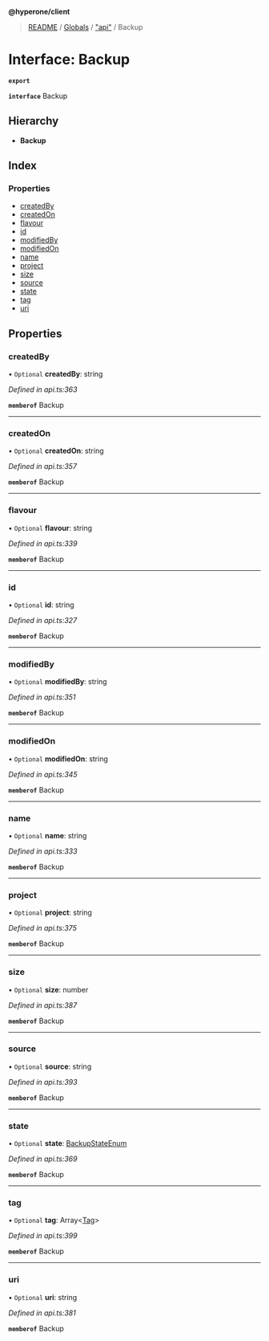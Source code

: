**@hyperone/client**

> [README](../README.md) / [Globals](../globals.md) / ["api"](../modules/_api_.md) / Backup

# Interface: Backup

**`export`** 

**`interface`** Backup

## Hierarchy

* **Backup**

## Index

### Properties

* [createdBy](_api_.backup.md#createdby)
* [createdOn](_api_.backup.md#createdon)
* [flavour](_api_.backup.md#flavour)
* [id](_api_.backup.md#id)
* [modifiedBy](_api_.backup.md#modifiedby)
* [modifiedOn](_api_.backup.md#modifiedon)
* [name](_api_.backup.md#name)
* [project](_api_.backup.md#project)
* [size](_api_.backup.md#size)
* [source](_api_.backup.md#source)
* [state](_api_.backup.md#state)
* [tag](_api_.backup.md#tag)
* [uri](_api_.backup.md#uri)

## Properties

### createdBy

• `Optional` **createdBy**: string

*Defined in api.ts:363*

**`memberof`** Backup

___

### createdOn

• `Optional` **createdOn**: string

*Defined in api.ts:357*

**`memberof`** Backup

___

### flavour

• `Optional` **flavour**: string

*Defined in api.ts:339*

**`memberof`** Backup

___

### id

• `Optional` **id**: string

*Defined in api.ts:327*

**`memberof`** Backup

___

### modifiedBy

• `Optional` **modifiedBy**: string

*Defined in api.ts:351*

**`memberof`** Backup

___

### modifiedOn

• `Optional` **modifiedOn**: string

*Defined in api.ts:345*

**`memberof`** Backup

___

### name

• `Optional` **name**: string

*Defined in api.ts:333*

**`memberof`** Backup

___

### project

• `Optional` **project**: string

*Defined in api.ts:375*

**`memberof`** Backup

___

### size

• `Optional` **size**: number

*Defined in api.ts:387*

**`memberof`** Backup

___

### source

• `Optional` **source**: string

*Defined in api.ts:393*

**`memberof`** Backup

___

### state

• `Optional` **state**: [BackupStateEnum](../enums/_api_.backupstateenum.md)

*Defined in api.ts:369*

**`memberof`** Backup

___

### tag

• `Optional` **tag**: Array\<[Tag](_api_.tag.md)>

*Defined in api.ts:399*

**`memberof`** Backup

___

### uri

• `Optional` **uri**: string

*Defined in api.ts:381*

**`memberof`** Backup
